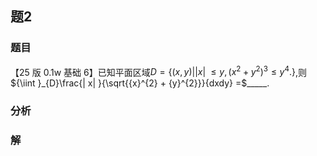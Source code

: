 ## 题2
### 题目
【25 版 0.1w 基础 6】已知平面区域$D = \{  {( {x, y}) | | x| {\; \leq  y,{( {x}^{2} + {y}^{2}) }^{3} \leq  {y}^{4}}. }\}$,则${\iint }_{D}\frac{| x| }{\sqrt{{x}^{2} + {y}^{2}}}{dxdy} =$_____.
### 分析

### 解